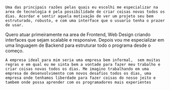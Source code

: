 	Uma das principais razões pelas quais eu escolhi me especializar na area de tecnologia é pela possibilidade de criar coisas novas todos os dias. Acordar e sentir aquela motivação de ver um projeto seu bem estruturado, robusto, e com uma interface que o usuario tenha o prazer de usar.
Quero atuar primeiramente na area de Frontend, Web Design criando interfaces que sejam scalable e responsive. Depois vou me especializar em uma linguagem de Backend para estruturar todo o programa desde o começo.
	
	A empresa ideal para mim seria uma empresa bem informal,  sem muitas regras e em qual eu me sinta bem a vontade para fazer meu trabalho e criar coisas novas todos os dias. Me imagino trabalhando em uma empresa de desenvolvimento com novos desafios todos os dias, uma empresa onde tenhamos liberdade para fazer coisas do nosso jeito e tambem onde possa aprender com os programadores mais experientes
